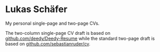 # Lukas Schäfer
My personal single-page and two-page CVs.

The two-column single-page CV draft is based on [github.com/deedy/Deedy-Resume](https://github.com/deedy/Deedy-Resume)
while the standard two-page draft is based on [github.com/sebastianruder/cv](https://github.com/sebastianruder/cv).
